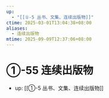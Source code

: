 ```yaml
---
up:
  - "[[①-5 丛书、文集、连续出版物]]"
ctime: 2025-03-01T13:04:38+08:00
aliases:
  - 连续出版物
mtime: 2025-09-09T12:37:06+08:00
---
```


# ①-55 连续出版物

- up: [[①-5 丛书、文集、连续出版物]]
